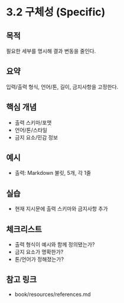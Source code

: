 # 3.2 구체성 (Specific)

## 목적
필요한 세부를 명시해 결과 변동을 줄인다.

## 요약
입력/출력 형식, 언어/톤, 길이, 금지사항을 고정한다.

## 핵심 개념
- 출력 스키마/포맷
- 언어/톤/스타일
- 금지 요소/민감 정보

## 예시
- 출력: Markdown 불릿, 5개, 각 1줄

## 실습
- 현재 지시문에 출력 스키마와 금지사항 추가

## 체크리스트
- 출력 형식이 예시와 함께 정의됐는가?
- 금지 요소가 명확한가?
- 톤/언어가 정해졌는가?

## 참고 링크
- book/resources/references.md

